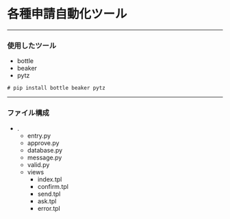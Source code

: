 # 各種申請自動化ツール

***

### 使用したツール
* bottle
* beaker
* pytz

`# pip install bottle beaker pytz`

***

### ファイル構成
* .  
    * entry.py  
    * approve.py  
    * database.py  
    * message.py  
    * valid.py  
    * views  
        * index.tpl  
        * confirm.tpl  
        * send.tpl  
        * ask.tpl  
        * error.tpl  
